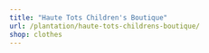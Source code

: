 ```yaml
---
title: "Haute Tots Children's Boutique"
url: /plantation/haute-tots-childrens-boutique/
shop: clothes
---
```

